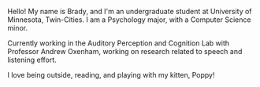 Hello! My name is Brady, and I'm an undergraduate student at University of Minnesota, Twin-Cities. I am a Psychology major, with a Computer Science minor. 

Currently working in the Auditory Perception and Cognition Lab with Professor Andrew Oxenham, working on research related to speech and listening effort.

I love being outside, reading, and playing with my kitten, Poppy! 
<!---
bchisholm08/bchisholm08 is a ✨ special ✨ repository because its `README.md` (this file) appears on your GitHub profile.
You can click the Preview link to take a look at your changes.
--->
